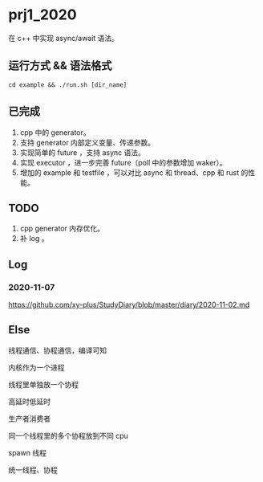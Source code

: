 # prj1_2020

在 c++ 中实现 async/await 语法。

## 运行方式 && 语法格式

`cd example && ./run.sh [dir_name]`

## 已完成

1. cpp 中的 generator。
2. 支持 generator 内部定义变量、传递参数。
3. 实现简单的 future ，支持 async 语法。
4. 实现 executor ，进一步完善 future（poll 中的参数增加 waker）。
5. 增加的 example 和 testfile ，可以对比 async 和 thread、cpp 和 rust 的性能。

## TODO

1. cpp generator 内存优化。
2. 补 log 。

## Log

### 2020-11-07

https://github.com/xy-plus/StudyDiary/blob/master/diary/2020-11-02.md

## Else

线程通信、协程通信，编译可知

内核作为一个进程

线程里单独放一个协程

高延时低延时

生产者消费者

同一个线程里的多个协程放到不同 cpu

spawn 线程

统一线程、协程
